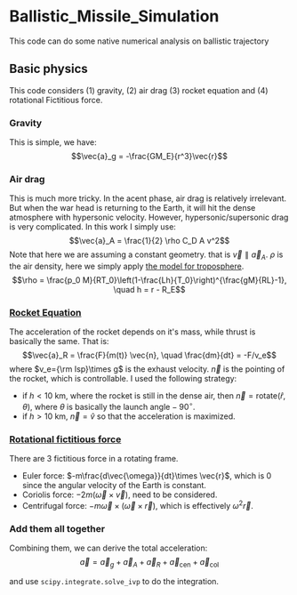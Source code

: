 # Ballistic_Missile_Simulation
This code can do some native numerical analysis on ballistic trajectory

## Basic physics
This code considers (1) gravity, (2) air drag (3) rocket equation and (4) rotational Fictitious force. 

### Gravity
This is simple, we have:
$$\vec{a}_g = -\frac{GM_E}{r^3}\vec{r}$$

### Air drag
This is much more tricky. In the acent phase, air drag is relatively irrelevant. But when the war head is returning to the Earth, it will hit the dense atmosphere with hypersonic velocity. However, hypersonic/supersonic drag is very complicated. In this work I simply use:
$$\vec{a}_A = \frac{1}{2} \rho C_D A v^2$$
Note that here we are assuming a constant geometry. that is $\vec{v}\parallel \vec{a}_A$. $\rho$ is the air density, here we simply apply [the model for troposphere](https://en.wikipedia.org/wiki/Density_of_air).
$$\rho = \frac{p_0 M}{RT_0}\left(1-\frac{Lh}{T_0}\right)^{\frac{gM}{RL}-1}, \quad h = r - R_E$$

### [Rocket Equation](https://en.wikipedia.org/wiki/Tsiolkovsky_rocket_equation)
The acceleration of the rocket depends on it's mass, while thrust is basically the same. That is:
$$\vec{a}_R = \frac{F}{m(t)} \vec{n}, \quad \frac{dm}{dt} = -F/v_e$$
where $v_e={\rm Isp}\times g$ is the exhaust velocity. 
$\vec{n}$ is the pointing of the rocket, which is controllable. I used the following strategy:
* if $h < 10$ km, where the rocket is still in the dense air, then $\vec{n} = \mathrm{rotate}(\hat{r}, \theta)$, where $\theta$ is basically the $\mathrm{launch~angle} - 90^\circ$.
* if $h > 10$ km, $\vec{n} = \hat{v}$ so that the acceleration is maximized.

### [Rotational fictitious force](https://en.wikipedia.org/wiki/Coriolis_force)
There are 3 fictitious force in a rotating frame.
* Euler force: $-m\frac{d\vec{\omega}}{dt}\times \vec{r}$, which is 0 since the angular velocity of the Earth is constant.
* Coriolis force: $-2m(\vec{\omega}\times \vec{v})$, need to be considered.
* Centrifugal force: $-m \vec{\omega}\times(\vec{\omega}\times \vec{r})$, which is effectively $\omega^2\vec{r}$.

### Add them all together
Combining them, we can derive the total acceleration:
$$\vec{a} = \vec{a}_g + \vec{a}_A + \vec{a}_R + \vec{a}_\mathrm{cen} + \vec{a}_\mathrm{col}$$

and use ```scipy.integrate.solve_ivp``` to do the integration.
